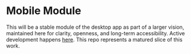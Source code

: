 # Mobile Module

This will be a stable module of the desktop app as part of a larger vision, maintained here for clarity, openness, and long-term accessibility. Active development happens [here](https://github.com/flupppi/Overwhelmed). This repo represents a matured slice of this work.  
